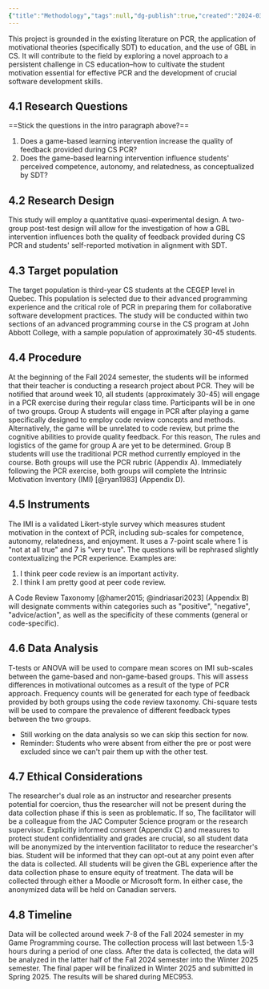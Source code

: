 ```yaml
---
{"title":"Methodology","tags":null,"dg-publish":true,"created":"2024-03-06","modified":"2025-02-21","permalink":"/50-works/research/methodology/","dgPassFrontmatter":true,"updated":"2025-02-21"}
---
```



This project is grounded in the existing literature on PCR, the application of motivational theories (specifically SDT) to education, and the use of GBL in CS. It will contribute to the field by exploring a novel approach to a persistent challenge in CS education–how to cultivate the student motivation essential for effective PCR and the development of crucial software development skills.

## 4.1 Research Questions

==Stick the questions in the intro paragraph above?==

1. Does a game-based learning intervention increase the quality of feedback provided during CS PCR?
2. Does the game-based learning intervention influence students' perceived competence, autonomy, and relatedness, as conceptualized by SDT?

## 4.2 Research Design

This study will employ a quantitative quasi-experimental design. A two-group post-test design will allow for the investigation of how a GBL intervention influences both the quality of feedback provided during CS PCR and students' self-reported motivation in alignment with SDT.

## 4.3 Target population

The target population is third-year CS students at the CEGEP level in Quebec. This population is selected due to their advanced programming experience and the critical role of PCR in preparing them for collaborative software development practices. The study will be conducted within two sections of an advanced programming course in the CS program at John Abbott College, with a sample population of approximately 30-45 students.

## 4.4 Procedure

At the beginning of the Fall 2024 semester, the students will be informed that their teacher is conducting a research project about PCR. They will be notified that around week 10, all students (approximately 30-45) will engage in a PCR exercise during their regular class time. Participants will be in one of two groups. Group A students will engage in PCR after playing a game specifically designed to employ code review concepts and methods. Alternatively, the game will be unrelated to code review, but prime the cognitive abilities to provide quality feedback. For this reason, The rules and logistics of the game for group A are yet to be determined. Group B students will use the traditional PCR method currently employed in the course. Both groups will use the PCR rubric (Appendix A). Immediately following the PCR exercise, both groups will complete the Intrinsic Motivation Inventory (IMI) [@ryan1983] (Appendix D).

## 4.5 Instruments

The IMI is a validated Likert-style survey which measures student motivation in the context of PCR, including sub-scales for competence, autonomy, relatedness, and enjoyment. It uses a 7-point scale where 1 is "not at all true" and 7 is "very true". The questions will be rephrased slightly contextualizing the PCR experience. Examples are:

1. I think peer code review is an important activity.
2. I think I am pretty good at peer code review.

A Code Review Taxonomy [@hamer2015; @indriasari2023] (Appendix B) will designate comments within categories such as "positive", "negative", "advice/action", as well as the specificity of these comments (general or code-specific).

## 4.6 Data Analysis

T-tests or ANOVA will be used to compare mean scores on IMI sub-scales between the game-based and non-game-based groups. This will assess differences in motivational outcomes as a result of the type of PCR approach. Frequency counts will be generated for each type of feedback provided by both groups using the code review taxonomy. Chi-square tests will be used to compare the prevalence of different feedback types between the two groups.

- Still working on the data analysis so we can skip this section for now.
- Reminder: Students who were absent from either the pre or post were excluded since we can't pair them up with the other test.

## 4.7 Ethical Considerations

The researcher's dual role as an instructor and researcher presents potential for coercion, thus the researcher will not be present during the data collection phase if this is seen as problematic. If so, The facilitator will be a colleague from the JAC Computer Science program or the research supervisor. Explicitly informed consent (Appendix C) and measures to protect student confidentiality and grades are crucial, so all student data will be anonymized by the intervention facilitator to reduce the researcher's bias. Student will be informed that they can opt-out at any point even after the data is collected. All students will be given the GBL experience after the data collection phase to ensure equity of treatment. The data will be collected through either a Moodle or Microsoft form. In either case, the anonymized data will be held on Canadian servers.

## 4.8 Timeline

Data will be collected around week 7-8 of the Fall 2024 semester in my Game Programming course. The collection process will last between 1.5-3 hours during a period of one class. After the data is collected, the data will be analyzed in the latter half of the Fall 2024 semester into the Winter 2025 semester. The final paper will be finalized in Winter 2025 and submitted in Spring 2025. The results will be shared during MEC953.
